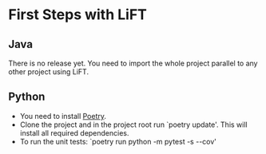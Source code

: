 # First Steps with LiFT

## Java
There is no release yet. You need to import the whole project parallel to any other project using LiFT.

## Python
- You need to install [Poetry](https://python-poetry.org).
- Clone the project and in the project root run `poetry update'. This will install all required dependencies.
- To run the unit tests: `poetry run python -m pytest -s --cov'
